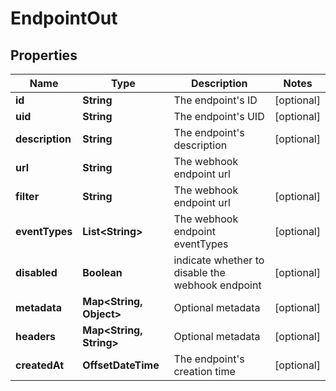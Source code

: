 

# EndpointOut


## Properties

Name | Type | Description | Notes
------------ | ------------- | ------------- | -------------
**id** | **String** | The endpoint&#39;s ID |  [optional]
**uid** | **String** | The endpoint&#39;s UID |  [optional]
**description** | **String** | The endpoint&#39;s description |  [optional]
**url** | **String** | The webhook endpoint url | 
**filter** | **String** | The webhook endpoint url |  [optional]
**eventTypes** | **List&lt;String&gt;** | The webhook endpoint eventTypes |  [optional]
**disabled** | **Boolean** | indicate whether to disable the webhook endpoint |  [optional]
**metadata** | **Map&lt;String, Object&gt;** | Optional metadata |  [optional]
**headers** | **Map&lt;String, String&gt;** | Optional metadata |  [optional]
**createdAt** | **OffsetDateTime** | The endpoint&#39;s creation time |  [optional]



